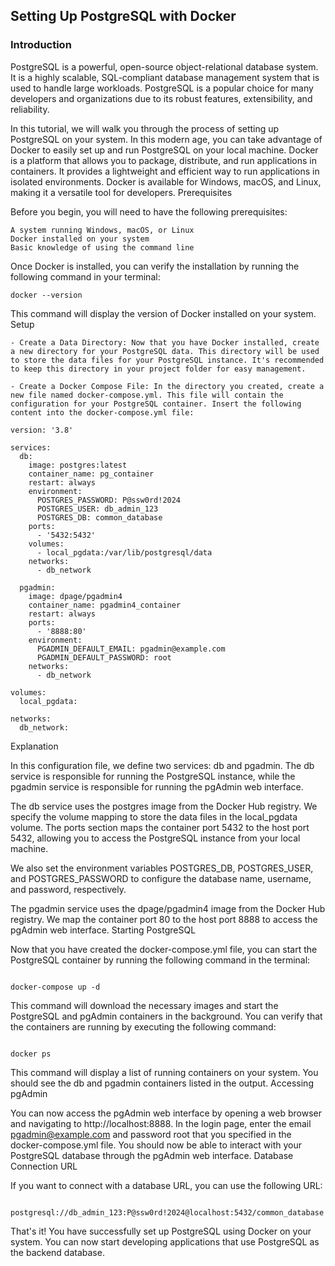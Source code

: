 ## Setting Up PostgreSQL with Docker
### Introduction

PostgreSQL is a powerful, open-source object-relational database system. It is a highly scalable, SQL-compliant database management system that is used to handle large workloads. PostgreSQL is a popular choice for many developers and organizations due to its robust features, extensibility, and reliability.

In this tutorial, we will walk you through the process of setting up PostgreSQL on your system. In this modern age, you can take advantage of Docker to easily set up and run PostgreSQL on your local machine. Docker is a platform that allows you to package, distribute, and run applications in containers. It provides a lightweight and efficient way to run applications in isolated environments. Docker is available for Windows, macOS, and Linux, making it a versatile tool for developers.
Prerequisites

Before you begin, you will need to have the following prerequisites:

    A system running Windows, macOS, or Linux
    Docker installed on your system
    Basic knowledge of using the command line

Once Docker is installed, you can verify the installation by running the following command in your terminal:

```
docker --version
```

This command will display the version of Docker installed on your system.
Setup

    - Create a Data Directory: Now that you have Docker installed, create a new directory for your PostgreSQL data. This directory will be used to store the data files for your PostgreSQL instance. It's recommended to keep this directory in your project folder for easy management.

    - Create a Docker Compose File: In the directory you created, create a new file named docker-compose.yml. This file will contain the configuration for your PostgreSQL container. Insert the following content into the docker-compose.yml file:

```
version: '3.8'

services:
  db:
    image: postgres:latest
    container_name: pg_container
    restart: always
    environment:
      POSTGRES_PASSWORD: P@ssw0rd!2024
      POSTGRES_USER: db_admin_123
      POSTGRES_DB: common_database
    ports:
      - '5432:5432'
    volumes:
      - local_pgdata:/var/lib/postgresql/data
    networks:
      - db_network

  pgadmin:
    image: dpage/pgadmin4
    container_name: pgadmin4_container
    restart: always
    ports:
      - '8888:80'
    environment:
      PGADMIN_DEFAULT_EMAIL: pgadmin@example.com
      PGADMIN_DEFAULT_PASSWORD: root
    networks:
      - db_network

volumes:
  local_pgdata:

networks:
  db_network:

```

Explanation

In this configuration file, we define two services: db and pgadmin. The db service is responsible for running the PostgreSQL instance, while the pgadmin service is responsible for running the pgAdmin web interface.

The db service uses the postgres image from the Docker Hub registry. We specify the volume mapping to store the data files in the local_pgdata volume. The ports section maps the container port 5432 to the host port 5432, allowing you to access the PostgreSQL instance from your local machine.

We also set the environment variables POSTGRES_DB, POSTGRES_USER, and POSTGRES_PASSWORD to configure the database name, username, and password, respectively.

The pgadmin service uses the dpage/pgadmin4 image from the Docker Hub registry. We map the container port 80 to the host port 8888 to access the pgAdmin web interface.
Starting PostgreSQL

Now that you have created the docker-compose.yml file, you can start the PostgreSQL container by running the following command in the terminal:

```

docker-compose up -d

```
This command will download the necessary images and start the PostgreSQL and pgAdmin containers in the background. You can verify that the containers are running by executing the following command:

```

docker ps

```

This command will display a list of running containers on your system. You should see the db and pgadmin containers listed in the output.
Accessing pgAdmin

You can now access the pgAdmin web interface by opening a web browser and navigating to http://localhost:8888. In the login page, enter the email pgadmin@example.com and password root that you specified in the docker-compose.yml file. You should now be able to interact with your PostgreSQL database through the pgAdmin web interface.
Database Connection URL

If you want to connect with a database URL, you can use the following URL:

```

postgresql://db_admin_123:P@ssw0rd!2024@localhost:5432/common_database

```

That's it! You have successfully set up PostgreSQL using Docker on your system. You can now start developing applications that use PostgreSQL as the backend database.
